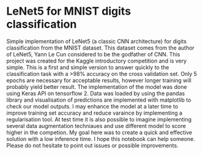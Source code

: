 # LeNet5 for MNIST digits classification

Simple implementation of LeNet5 (a classic CNN architecture) for digits classification from the MNIST
dataset. This dataset comes from the author of LeNet5, Yann Le Cun considered to be the godfather of CNN.
This project was created for the Kaggle introductory competition and is very simple. This is a first and simple version
to answer quickly to the classification task with a >98% accuracy on the cross validation set. Only 5 epochs are necessary
for acceptable results, however longer training will probably yield better result.
The implementation of the model was done using Keras API on tensorflow 2. Data was loaded by using the pandas library and visualisation of
predictions are implemented with matplotlib to check our model outputs.
I may enhance the model at a later time to improve training set accuracy and reduce varaince by implementing a regularisation
tool. At test time it is also possible to imagine implementing several data augmentation techniaues and use different model to
score higher in the competion. My goal here was to create a quick and effective solution with a low inference time.
I hope this notebook can help someone. Please do not hesitate to point out issues or possible improvements.
